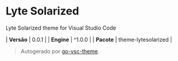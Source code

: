 # Lyte Solarized

Lyte Solarized theme for Visual Studio Code

| **Versão** | 0.0.1 |
| **Engine** | ^1.0.0 |
| **Pacote** | theme-lytesolarized |

> Autogerado por [go-vsc-theme](https://github.com/natalbu/go-vsc-theme).
